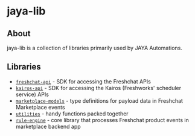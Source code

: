 # jaya-lib

## About
jaya-lib  is a collection of libraries primarily used by JAYA Automations.

## Libraries
- [`freshchat-api`](./packages/freshchat-api) - SDK for accessing the Freshchat APIs
- [`kairos-api`](./packages/kairos-api) - SDK for accessing the Kairos (Freshworks' scheduler service) APIs
- [`marketplace-models`](./packages/marketplace-models) - type definitions for payload data in Freshchat Marketplace events
- [`utilities`](./packages/utilities) - handy functions packed together
- [`rule-engine`](./pakages/rule-engine) - core library that processes Freshchat product events in marketplace backend app

